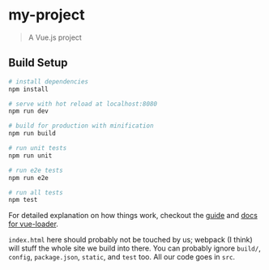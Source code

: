 # my-project

> A Vue.js project

## Build Setup

``` bash
# install dependencies
npm install

# serve with hot reload at localhost:8080
npm run dev

# build for production with minification
npm run build

# run unit tests
npm run unit

# run e2e tests
npm run e2e

# run all tests
npm test
```

For detailed explanation on how things work, checkout the [guide](http://vuejs-templates.github.io/webpack/) and [docs for vue-loader](http://vuejs.github.io/vue-loader).

`index.html` here should probably not be touched by us; webpack (I think) will stuff the whole site we build into there.
You can probably ignore `build/`, `config`, `package.json`, `static`, and `test` too. All our code goes in `src`.
